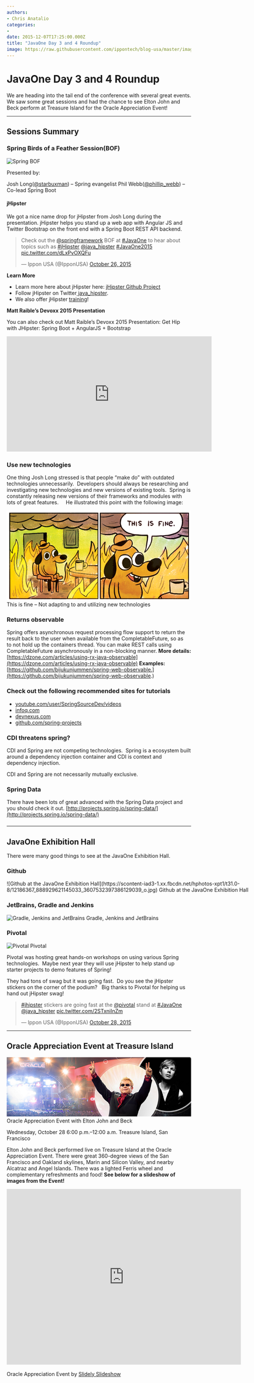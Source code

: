 ```yaml
---
authors:
- Chris Anatalio
categories:
- 
date: 2015-12-07T17:25:00.000Z
title: "JavaOne Day 3 and 4 Roundup"
image: https://raw.githubusercontent.com/ippontech/blog-usa/master/images/2016/12/java-20-big-group.jpg
---
```


# JavaOne Day 3 and 4 Roundup

We are heading into the tail end of the conference with several great events. We saw some great sessions and had the chance to see Elton John and Beck perform at Treasure Island for the Oracle Appreciation Event!

- - - - - -

## Sessions Summary

### Spring Birds of a Feather Session(BOF)

![Spring BOF](https://scontent-iad3-1.xx.fbcdn.net/hphotos-xal1/t31.0-8/12185247_888929257811736_3712746314308877117_o.jpg)

Presented by:

Josh Long([@starbuxman](https://twitter.com/starbuxman)) – Spring evangelist
 Phil Webb([@phillip_webb](https://twitter.com/starbuxman)) – Co-lead Spring Boot

#### jHipster

We got a nice name drop for jHipster from Josh Long during the presentation. jHipster helps you stand up a web app with Angular JS and Twitter Bootstrap on the front end with a Spring Boot REST API backend.

<blockquote class="twitter-tweet" data-lang="en"><p lang="en" dir="ltr">Check out the <a href="https://twitter.com/springframework">@springframework</a> BOF at <a href="https://twitter.com/hashtag/JavaOne?src=hash">#JavaOne</a> to hear about topics such as <a href="https://twitter.com/hashtag/jHipster?src=hash">#jHipster</a> <a href="https://twitter.com/java_hipster">@java_hipster</a> <a href="https://twitter.com/hashtag/JavaOne2015?src=hash">#JavaOne2015</a> <a href="https://t.co/dLxPvOXQFu">pic.twitter.com/dLxPvOXQFu</a></p>&mdash; Ippon USA (@IpponUSA) <a href="https://twitter.com/IpponUSA/status/658690042890600448">October 26, 2015</a></blockquote>
<script async src="//platform.twitter.com/widgets.js" charset="utf-8"></script>

**Learn More**

- Learn more here about jHipster here: [jHipster Github Project](https://jhipster.github.io/)
- Follow jHipster on Twitter[ java_hipster](https://twitter.com/java_hipster).
- We also offer jHipster [training](http://www.ipponusa.com/training/jhipster-master/)!

**Matt Raible’s Devoxx 2015 Presentation**

You can also check out Matt Raible’s Devoxx 2015 Presentation: Get Hip with JHipster: Spring Boot + AngularJS + Bootstrap

<iframe allowfullscreen="allowfullscreen" frameborder="0" height="315" src="https://www.youtube.com/embed/baVOGuFIe9M" width="560"></iframe>

###

### Use new technologies

One thing Josh Long stressed is that people “make do” with outdated technologies unnecessarily.  Developers should always be researching and investigating new technologies and new versions of existing tools.  Spring is constantly releasing new versions of their frameworks and modules with lots of great features.     He illustrated this point with the following image:

![This is fine](https://raw.githubusercontent.com/ippontech/blog-usa/master/images/2016/12/c4jt321.png)
This is fine – Not adapting to and utilizing new technologies

### Returns observable

Spring offers asynchronous request processing flow support to return the result back to the user when available from the CompletableFuture, so as to not hold up the containers thread. You can make REST calls using CompletableFuture asynchronously in a non-blocking manner.
 **More details:**
[https://dzone.com/articles/using-rx-java-observable](https://dzone.com/articles/using-rx-java-observable)
**Examples:**
[https://github.com/bijukunjummen/spring-web-observable.](https://github.com/bijukunjummen/spring-web-observable.)

### Check out the following recommended sites for tutorials

- [youtube.com/user/SpringSourceDev/videos](http://youtube.com/user/SpringSourceDev/videos)
- [infoq.com](http://infoq.com)
- [devnexus.com](http://devnexus.com)
- [github.com/spring-projects ](http://github.com/spring-projects)

### CDI threatens spring?

CDI and Spring are not competing technologies.  Spring is a ecosystem built around a dependency injection container and CDI is context and dependency injection.

CDI and Spring are not necessarily mutually exclusive.

### Spring Data

There have been lots of great advanced with the Spring Data project and you should check it out. [http://projects.spring.io/spring-data/](http://projects.spring.io/spring-data/)

###

- - - - - -

## JavaOne Exhibition Hall

There were many good things to see at the JavaOne Exhibition Hall.

### Github

<div class="wp-caption aligncenter" style="width: 786px">![Github at the JavaOne Exhibition Hall](https://scontent-iad3-1.xx.fbcdn.net/hphotos-xpt1/t31.0-8/12186367_888929621145033_3607532397386129039_o.jpg)
Github at the JavaOne Exhibition Hall

</div>

### JetBrains, Gradle and Jenkins

![Gradle, Jenkins and JetBrains](https://scontent-iad3-1.xx.fbcdn.net/hphotos-xfl1/t31.0-8/887393_888929531145042_6123369212483694984_o.jpg)
Gradle, Jenkins and JetBrains

### Pivotal

![Pivotal](https://scontent-iad3-1.xx.fbcdn.net/hphotos-xtf1/t31.0-8/12186565_888929401145055_3965626940663655523_o.jpg)
Pivotal

Pivotal was hosting great hands-on workshops on using various Spring technologies.  Maybe next year they will use jHipster to help stand up starter projects to demo features of Spring!

They had tons of swag but it was going fast.  Do you see the jHipster stickers on the corner of the podium?   Big thanks to Pivotal for helping us hand out jHipster swag!

<blockquote class="twitter-tweet" data-lang="en"><p lang="en" dir="ltr"><a href="https://twitter.com/hashtag/jhipster?src=hash">#jhipster</a> stickers are going fast at the <a href="https://twitter.com/pivotal">@pivotal</a> stand at <a href="https://twitter.com/hashtag/JavaOne?src=hash">#JavaOne</a> <a href="https://twitter.com/java_hipster">@java_hipster</a> <a href="https://t.co/2STxniInZm">pic.twitter.com/2STxniInZm</a></p>&mdash; Ippon USA (@IpponUSA) <a href="https://twitter.com/IpponUSA/status/659495363611463680">October 28, 2015</a></blockquote>
<script async src="//platform.twitter.com/widgets.js" charset="utf-8"></script>

- - - - - -

## Oracle Appreciation Event at Treasure Island

![Oracle Appreciation Event](https://raw.githubusercontent.com/ippontech/blog-usa/master/images/2016/12/oracle-appreciation-event-banner.png)
Oracle Appreciation Event with Elton John and Beck

Wednesday, October 28
 6:00 p.m.–12:00 a.m.
 Treasure Island, San Francisco

Elton John and Beck performed live on Treasure Island at the Oracle Appreciation Event. There were great 360-degree views of the San Francisco and Oakland skylines, Marin and Silicon Valley, and nearby Alcatraz and Angel Islands. There was a lighted Ferris wheel and complementary refreshments and food!
**See below for a slideshow of images from the Event!**

<iframe allowfullscreen="allowfullscreen" frameborder="0" height="480" scrolling="no" src="http://slide.ly/embed/3231eb80866c46303f3b548f79e35d29/autoplay/0" width="640"></iframe>

Oracle Appreciation Event by [Slidely Slideshow](http://slide.ly/show "Go to Oracle Appreciation Event")
